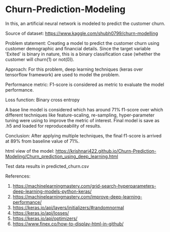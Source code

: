 # Churn-Prediction-Modeling
In this, an artificial neural network is modeled to predict the customer churn.

Source of dataset: https://www.kaggle.com/shubh0799/churn-modelling

Problem statement: Creating a model to predict the customer churn using customer demographic and financial details. Since the target variable 'Exited' is binary in nature, this is a binary classification case (whether the customer will churn(1) or not(0)).

Approach: For this problem, deep learning techniques (keras over tensorflow framework) are used to model the problem.

Performance metric: F1-score is considered as metric to evaluate the model performance.

Loss function: Binary cross entropy

A base line model is considered which has around 71% f1-score over which different techniques like feature-scaling, re-sampling, hyper-parameter tuning were using to improve the metric of interest. Final model is save as .h5 and loaded for reproduceability of results.

Conclusion: After applying multiple techniques, the final f1-score is arrived at 89% from baseline value of 71%.

html view of the model: https://krishnarj422.github.io/Churn-Prediction-Modeling/Churn_prediction_using_deep_learning.html

Test data results in predicted_churn.csv

References:
1. https://machinelearningmastery.com/grid-search-hyperparameters-deep-learning-models-python-keras/
2. https://machinelearningmastery.com/improve-deep-learning-performance/
3. https://keras.io/api/layers/initializers/#randomnormal
4. https://keras.io/api/losses/
5. https://keras.io/api/optimizers/
6. https://www.finex.co/how-to-display-html-in-github/
